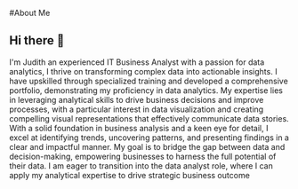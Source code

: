 #About Me
## Hi there :wave:
I'm Judith an experienced IT Business Analyst with a passion for data analytics, I thrive on transforming complex data into actionable insights. I have upskilled through specialized training and developed a comprehensive portfolio, demonstrating my proficiency in data analytics. My expertise lies in leveraging analytical skills to drive business decisions and improve processes, with a particular interest in data visualization and creating compelling visual representations that effectively communicate data stories.
With a solid foundation in business analysis and a keen eye for detail, I excel at identifying trends, uncovering patterns, and presenting findings in a clear and impactful manner. My goal is to bridge the gap between data and decision-making, empowering businesses to harness the full potential of their data. I am eager to transition into the data analyst role, where I can apply my analytical expertise to drive strategic business outcome
